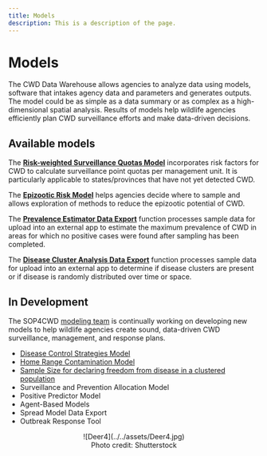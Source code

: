 ```yaml
---
title: Models
description: This is a description of the page.
---
```


# Models

The CWD Data Warehouse allows agencies to analyze data using models, software that intakes agency data and parameters and generates outputs. The model could be as simple as a data summary or as complex as a high-dimensional spatial analysis. Results of models help wildlife agencies efficiently plan CWD surveillance efforts and make data-driven decisions. 

## Available models 

The [**Risk-weighted Surveillance Quotas Model**](RiskWeightedSurveillanceQuotasModel.md) incorporates risk factors for CWD to calculate surveillance point quotas per management unit. It is particularly applicable to states/provinces that have not yet detected CWD.

The [**Epizootic Risk Model**](EpizooticRiskModel.md) helps agencies decide where to sample and allows exploration of methods to reduce the epizootic potential of CWD.

The [**Prevalence Estimator Data Export**](PrevalenceEstimatorDataExport.md) function processes sample data for upload into an external app to estimate the maximum prevalence of CWD in areas for which no positive cases were found after sampling has been completed.

The [**Disease Cluster Analysis Data Export**](DiseaseClusterAnalysisDataExport.md) function processes sample data for upload into an external app to determine if disease clusters are present or if disease is randomly distributed over time or space.
 
## In Development

The SOP4CWD [modeling team](../../modeling.md) is continually working on developing new models to help wildlife agencies create sound, data-driven CWD surveillance, management, and response plans. 

* [Disease Control Strategies Model](DiseaseControlStrategiesModel.md)
* [Home Range Contamination Model](HomeRangeContaminationModel.md)
* [Sample Size for declaring freedom from disease in a clustered population](FreedomFromDiseaseClusteredPopulation.md)
* Surveillance and Prevention Allocation Model
* Positive Predictor Model
* Agent-Based Models
* Spread Model Data Export
* Outbreak Response Tool

<center>![Deer4](../../assets/Deer4.jpg)
<figcaption>Photo credit: Shutterstock </figcaption></center>

